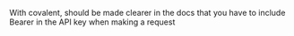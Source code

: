 With covalent, should be made clearer in the docs that you have to include Bearer in the API key when making a request
